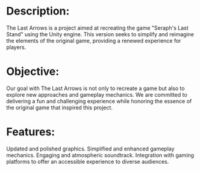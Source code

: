 # Description:
The Last Arrows is a project aimed at recreating the game "Seraph's Last Stand" using the Unity engine. This version seeks to simplify and reimagine the elements of the original game, providing a renewed experience for players.

# Objective:
Our goal with The Last Arrows is not only to recreate a game but also to explore new approaches and gameplay mechanics. We are committed to delivering a fun and challenging experience while honoring the essence of the original game that inspired this project.

# Features:
Updated and polished graphics.
Simplified and enhanced gameplay mechanics.
Engaging and atmospheric soundtrack.
Integration with gaming platforms to offer an accessible experience to diverse audiences.
